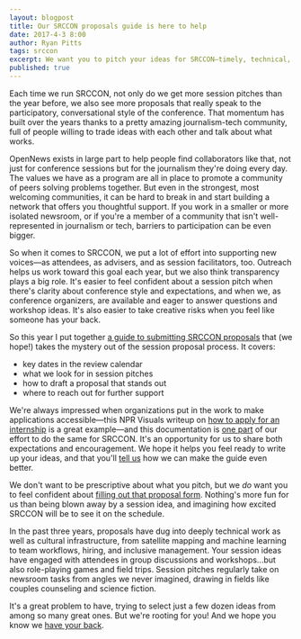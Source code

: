```yaml
---
layout: blogpost
title: Our SRCCON proposals guide is here to help
date: 2017-4-3 8:00
author: Ryan Pitts
tags: srccon
excerpt: We want you to pitch your ideas for SRCCON—timely, technical, thoughtful, difficult, even weird—and we want you to feel confident when you do. That's easier when you feel supported and have access to feedback, so we're making our review process more transparent.
published: true
---
```


Each time we run SRCCON, not only do we get more session pitches than the year before, we also see more proposals that really speak to the participatory, conversational style of the conference. That momentum has built over the years thanks to a pretty amazing journalism-tech community, full of people willing to trade ideas with each other and talk about what works.

OpenNews exists in large part to help people find collaborators like that, not just for conference sessions but for the journalism they're doing every day. The values we have as a program are all in place to promote a community of peers solving problems together. But even in the strongest, most welcoming communities, it can be hard to break in and start building a network that offers you thoughtful support. If you work in a smaller or more isolated newsroom, or if you're a member of a community that isn't well-represented in journalism or tech, barriers to participation can be even bigger.

So when it comes to SRCCON, we put a lot of effort into supporting new voices—as attendees, as advisers, and as session facilitators, too. Outreach helps us work toward this goal each year, but we also think transparency plays a big role. It's easier to feel confident about a session pitch when there's clarity about conference style and expectations, and when we, as conference organizers, are available and eager to answer questions and workshop ideas. It's also easier to take creative risks when you feel like someone has your back.

So this year I put together [a guide to submitting SRCCON proposals](https://srccon.org/sessions/proposals/guide/) that (we hope!) takes the mystery out of the session proposal process. It covers:

* key dates in the review calendar
* what we look for in session pitches
* how to draft a proposal that stands out
* where to reach out for further support

We're always impressed when organizations put in the work to make applications accessible—this NPR Visuals writeup on [how to apply for an internship](http://blog.apps.npr.org/2015/10/14/how-to-apply.html) is a great example—and this documentation is [one part](https://srccon.org/docs/) of our effort to do the same for SRCCON. It's an opportunity for us to share both expectations and encouragement. We hope it helps you feel ready to write up your ideas, and that you'll [tell us](mailto:srccon@opennews.org) how we can make the guide even better.

We don't want to be prescriptive about what you pitch, but we _do_ want you to feel confident about [filling out that proposal form](https://srccon.org/sessions/proposals/pitch/). Nothing's more fun for us than being blown away by a session idea, and imagining how excited SRCCON will be to see it on the schedule.

In the past three years, proposals have dug into deeply technical work as well as cultural infrastructure, from satellite mapping and machine learning to team workflows, hiring, and inclusive management. Your session ideas have engaged with attendees in group discussions and workshops...but also role-playing games and field trips. Session pitches regularly take on newsroom tasks from angles we never imagined, drawing in fields like couples counseling and science fiction.

It's a great problem to have, trying to select just a few dozen ideas from among so many great ones. But we're rooting for you! And we hope you know we [have your back](https://srccon.org/sessions/proposals/guide/).